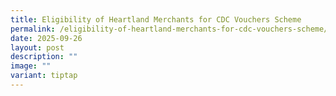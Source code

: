 ```yaml
---
title: Eligibility of Heartland Merchants for CDC Vouchers Scheme
permalink: /eligibility-of-heartland-merchants-for-cdc-vouchers-scheme/
date: 2025-09-26
layout: post
description: ""
image: ""
variant: tiptap
---
```

